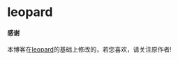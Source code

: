 # leopard




#### 感谢   

本博客在[leopard](https://github.com/leopardpan/leopardpan.github.io)的基础上修改的，若您喜欢，请关注原作者!